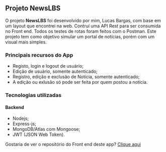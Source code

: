 ## Projeto NewsLBS
O projeto **NewsLBS** foi desenvolvido por mim, Lucas Bargas, com base em um layout que encontrei na web.
Contruí uma API Rest para ser consumida no Front end. Todos os testes de rotas foram feitos com o Postman.
Este projeto tem como objetivo simular um portal de notícias, porém com um visual mais simples.

### Principais recursos do App
* Registo, login e logout de usuário;
* Edição de usuário, somente autenticado;
* Registro, edição e exclusão de Notícia, somente autenticado;
* A edição ou exlusão só pode ser feita por quem postou a notícia.

### Tecnologias utilizadas
#### Backend
* Nodejs;
* Express-js;
* MongoDB/Atlas com Mongoose;
* JWT (JSON Web Token).

Gostaria de ver o repositório do Front end deste app?
[Clique aqui](https://github.com/LucasBargas/newslbs_frontend)
